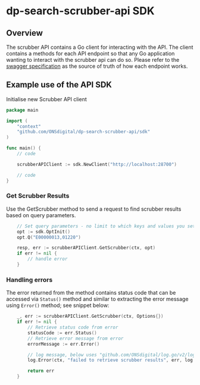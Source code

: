 dp-search-scrubber-api SDK
======================

## Overview

The scrubber API contains a Go client for interacting with the API. The client contains a methods for each API endpoint
so that any Go application wanting to interact with the scrubber api can do so. Please refer to the [swagger specification](../swagger.yaml)
as the source of truth of how each endpoint works.

## Example use of the API SDK

Initialise new Scrubber API client

```go
package main

import (
	"context"
	"github.com/ONSdigital/dp-search-scrubber-api/sdk"
)

func main() {
    // code

	scrubberAPIClient := sdk.NewClient("http://localhost:28700")

    // code
}
```

### Get Scrubber Results

Use the GetScrubber method to send a request to find scrubber results based on query parameters.

```go
    // Set query parameters - no limit to which keys and values you set - please refer to swagger spec for list of available parameters
    opt := sdk.OptInit()
    opt.Q("E00000013,01220")

    resp, err := scrubberAPIClient.GetScrubber(ctx, opt)
    if err != nil {
        // handle error
    }
```

### Handling errors

The error returned from the method contains status code that can be accessed via `Status()` method and similar to extracting the error message using `Error()` method; see snippet below:

```go
    _, err := scrubberAPIClient.GetScrubber(ctx, Options{})
    if err != nil {
        // Retrieve status code from error
        statusCode := err.Status()
        // Retrieve error message from error
        errorMessage := err.Error()

        // log message, below uses "github.com/ONSdigital/log.go/v2/log" package
        log.Error(ctx, "failed to retrieve scrubber results", err, log.Data{"code": statusCode})

        return err
    }
```